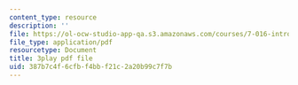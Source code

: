 ```yaml
---
content_type: resource
description: ''
file: https://ol-ocw-studio-app-qa.s3.amazonaws.com/courses/7-016-introductory-biology-fall-2018/387b7c4f6cfbf4bbf21c2a20b99c7f7b_SqGmQ6CFYHw.pdf
file_type: application/pdf
resourcetype: Document
title: 3play pdf file
uid: 387b7c4f-6cfb-f4bb-f21c-2a20b99c7f7b
---
```

